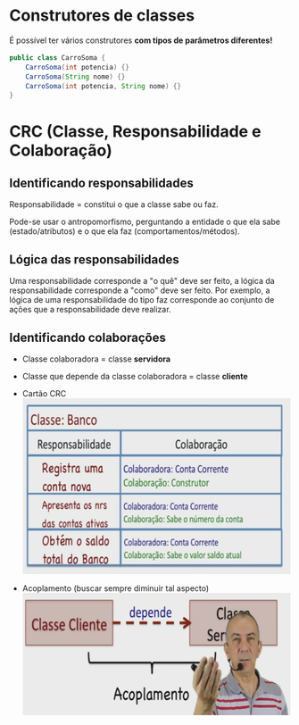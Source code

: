 # Construtores de classes
É possível ter vários construtores **com tipos de parâmetros diferentes!**

````java
public class CarroSoma {
    CarroSoma(int potencia) {}
    CarroSoma(String nome) {}
    CarroSoma(int potencia, String nome) {}
}
````

# CRC (Classe, Responsabilidade e Colaboração)

## Identificando responsabilidades

Responsabilidade = constitui o que a classe sabe ou faz.

Pode-se usar o antropomorfismo, perguntando a entidade o que ela sabe (estado/atributos) e o que ela faz (comportamentos/métodos).

## Lógica das responsabilidades

Uma responsabilidade corresponde a "o quê" deve ser feito, a lógica da responsabilidade corresponde a "como" deve ser feito. Por exemplo, a lógica de uma responsabilidade do tipo faz corresponde ao conjunto de ações que a responsabilidade deve realizar.

## Identificando colaborações

- Classe colaboradora = classe **servidora** 
- Classe que depende da classe colaboradora = classe **cliente**


- Cartão CRC
  ![](./colaboracao.png)

- Acoplamento (buscar sempre diminuir tal aspecto)
  ![](./acoplamento.png)